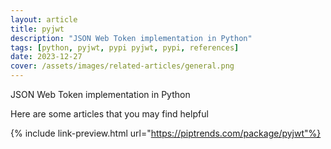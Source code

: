 ```yaml
---
layout: article
title: pyjwt
description: "JSON Web Token implementation in Python"
tags: [python, pyjwt, pypi pyjwt, pypi, references]
date: 2023-12-27
cover: /assets/images/related-articles/general.png
---
```


JSON Web Token implementation in Python

Here are some articles that you may find helpful

{% include link-preview.html url="https://piptrends.com/package/pyjwt"%}